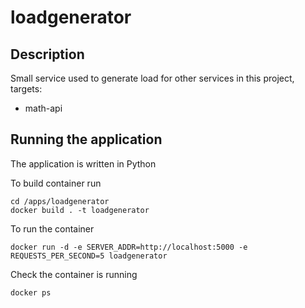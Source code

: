 # loadgenerator

## Description
Small service used to generate load for other services in this project, targets:
- math-api

## Running the application
The application is written in Python

To build container run
```
cd /apps/loadgenerator
docker build . -t loadgenerator
```

To run the container
```
docker run -d -e SERVER_ADDR=http://localhost:5000 -e REQUESTS_PER_SECOND=5 loadgenerator
```

Check the container is running
```
docker ps
```